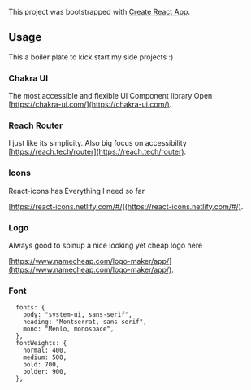 This project was bootstrapped with [Create React App](https://github.com/facebook/create-react-app).

## Usage

This a boiler plate to kick start my side projects :) 

### Chakra UI

The most accessible and flexible UI Component library
Open [https://chakra-ui.com/](https://chakra-ui.com/).

### Reach Router

I just like its simplicity. Also big focus on accessibility [https://reach.tech/router](https://reach.tech/router).


### Icons

React-icons has Everything I need so far 

[https://react-icons.netlify.com/#/](https://react-icons.netlify.com/#/).

### Logo

Always good to spinup a nice looking yet cheap logo here

[https://www.namecheap.com/logo-maker/app/](https://www.namecheap.com/logo-maker/app/).

### Font
```
  fonts: {
    body: "system-ui, sans-serif",
    heading: "Montserrat, sans-serif",
    mono: "Menlo, monospace",
  },
  fontWeights: {
    normal: 400,
    medium: 500,
    bold: 700,
    bolder: 900,
  },
```
